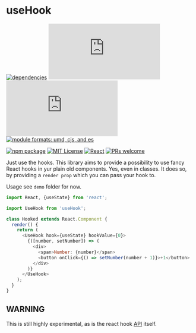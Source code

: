 # useHook

[![dependencies][dep-badge]][dep]
[![size (gzip][gzip-badge]][gzip]
[![size][size-badge]][size]
[![module formats: umd, cjs, and es][module-badge]][module]

[![npm package][npm-badge]][npm]
[![MIT License][license-badge]][license]
[![React][react-badge]][react]
[![PRs welcome][pr-badge]][pr]

Just use the hooks. This library aims to provide a possibility to use fancy React hooks in yur plain old components. Yes, even in classes. It does so, by providing a `render prop` which you can pass your hook to.

Usage see `demo` folder for now.
```javascript
import React, {useState} from 'react';

import UseHook from 'useHook';

class Hooked extends React.Component {
  render() {
    return (
      <UseHook hook={useState} hookValue={0}>
        {([number, setNumber]) => (
          <div>
            <span>Number: {number}</span>
            <button onClick={() => setNumber(number + 1)}>+1</button>
          </div>
        )}
      </UseHook>
    );
  }
}
```

## WARNING
This is still highly experimental, as is the react hook [API](https://reactjs.org/hooks) itself.

[dep-badge]: https://david-dm.org/kriswep/useHook.svg
[dep]: https://david-dm.org/kriswep/useHook

[gzip-badge]: http://img.badgesize.io/https://unpkg.com/usehook/lib/index.js?compression=gzip&label=gzip%20size&style=flat-square
[gzip]: https://unpkg.com/usehook/lib/index.js

[size-badge]: http://img.badgesize.io/https://unpkg.com/usehook/lib/index.js?label=size&style=flat-square
[size]: https://unpkg.com/usehook/lib/index.js

[module-badge]: https://img.shields.io/badge/module%20formats-umd%2C%20cjs%2C%20es-brightgreen.svg?style=flat-square
[module]: https://unpkg.com/usehook/

[npm-badge]: https://img.shields.io/npm/v/usehook.png?style=flat-square
[npm]: https://www.npmjs.com/package/usehook

[license-badge]: https://img.shields.io/npm/l/usehook.svg?style=flat-square
[license]: https://github.com/kriswep/usehook/blob/master/LICENSE

[react-badge]: https://img.shields.io/badge/%E2%9A%9B%EF%B8%8F-react-00d8ff.svg?style=flat-square
[react]: https://reactjs.org/

[pr-badge]: https://img.shields.io/badge/PRs-welcome-brightgreen.svg?style=flat-square
[pr]: http://makeapullrequest.com

